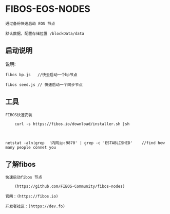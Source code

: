 # FIBOS-EOS-NODES

	通过备份快速启动 EOS 节点

	默认数据，配置存储位置 /blockData/data



## 启动说明

说明:
	
	fibos bp.js   //快去启动一个bp节点

	fibos seed.js // 快速启动一个同步节点

## 工具
	
	FIBOS快速安装

		curl -s https://fibos.io/download/installer.sh |sh	



	netstat -aln|grep  '内网ip:9870' | grep -c 'ESTABLISHED'    //find how many people connet you

## 了解fibos
	
	快速启动fibos 节点

		(https://github.com/FIBOS-Community/fibos-nodes)
	
	官网：(https://fibos.io) 
	
	开发者社区：(https://dev.fo)

